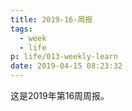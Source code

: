```yaml
---
title: 2019-16-周报
tags:
  - week
  - life
p: life/013-weekly-learn
date: 2019-04-15 08:23:32
---
```


这是2019年第16周周报。


